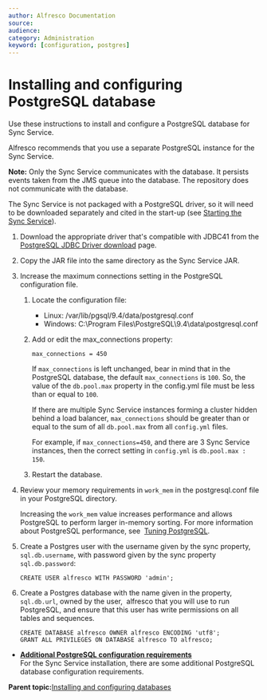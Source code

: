 ```yaml
---
author: Alfresco Documentation
source: 
audience: 
category: Administration
keyword: [configuration, postgres]
---
```


# Installing and configuring PostgreSQL database

Use these instructions to install and configure a PostgreSQL database for Sync Service.

Alfresco recommends that you use a separate PostgreSQL instance for the Sync Service.

**Note:** Only the Sync Service communicates with the database. It persists events taken from the JMS queue into the database. The repository does not communicate with the database.

The Sync Service is not packaged with a PostgreSQL driver, so it will need to be downloaded separately and cited in the start-up \(see [Starting the Sync Service](desktop-sync-install.md#10)\).



1.  Download the appropriate driver that's compatible with JDBC41 from the [PostgreSQL JDBC Driver download](https://jdbc.postgresql.org/download.html) page.

2.  Copy the JAR file into the same directory as the Sync Service JAR.

3.  Increase the maximum connections setting in the PostgreSQL configuration file.

    1.  Locate the configuration file:

        -   Linux: /var/lib/pgsql/9.4/data/postgresql.conf
        -   Windows: C:\\Program Files\\PostgreSQL\\9.4\\data\\postgresql.conf
    2.  Add or edit the max\_connections property:

        ```
        max_connections = 450
        ```

        If `max_connections` is left unchanged, bear in mind that in the PostgreSQL database, the default `max_connections` is `100`. So, the value of the `db.pool.max` property in the config.yml file must be less than or equal to `100`.

        If there are multiple Sync Service instances forming a cluster hidden behind a load balancer, `max_connections` should be greater than or equal to the sum of all `db.pool.max` from all `config.yml` files.

        For example, if `max_connections=450`, and there are 3 Sync Service instances, then the correct setting in `config.yml` is `db.pool.max : 150`.

    3.  Restart the database.

4.  Review your memory requirements in `work_mem` in the postgresql.conf file in your PostgreSQL directory.

    Increasing the `work_mem` value increases performance and allows PostgreSQL to perform larger in-memory sorting. For more information about PostgreSQL performance, see  [Tuning PostgreSQL](https://wiki.postgresql.org/wiki/Tuning_Your_PostgreSQL_Server).

5.  Create a Postgres user with the username given by the sync property, `sql.db.username`, with password given by the sync property `sql.db.password`:

    ```
    CREATE USER alfresco WITH PASSWORD 'admin';
    ```

6.  Create a Postgres database with the name given in the property,  `sql.db.url`, owned by the user,  alfresco that you will use to run PostgreSQL, and ensure that this user has write permissions on all tables and sequences.

    ```
    CREATE DATABASE alfresco OWNER alfresco ENCODING 'utf8';
    GRANT ALL PRIVILEGES ON DATABASE alfresco TO alfresco;
    ```


-   **[Additional PostgreSQL configuration requirements](../concepts/postgres-add-config.md)**  
For the Sync Service installation, there are some additional PostgreSQL database configuration requirements.

**Parent topic:**[Installing and configuring databases](../concepts/syncservice-db-config.md)

